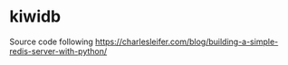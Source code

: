 # kiwidb
Source code following https://charlesleifer.com/blog/building-a-simple-redis-server-with-python/
